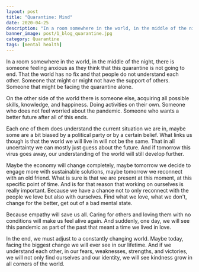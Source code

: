 ```yaml
---
layout: post
title: "Quarantine: Mind"
date: 2020-04-25
description: "In a room somewhere in the world, in the middle of the night, there is someone feeling anxious as they think that this quarantine is not..."
banner_image: post/1_blog_quarantine.jpg
category: Quarantine
tags: [mental health]
---
```


In a room somewhere in the world, in the middle of the night, there is someone feeling anxious as they think that this quarantine is not going to end. That the world has no fix and that people do not understand each other. Someone that might or might not have the support of others. Someone that might be facing the quarantine alone.

On the other side of the world there is someone else, acquiring all possible skills, knowledge, and happiness. Doing activities on their own. Someone who does not feel worried about the pandemic. Someone who wants a better future after all of this ends.

Each one of them does understand the current situation we are in, maybe some are a bit biased by a political party or by a certain belief. What links us though is that the world we will live in will not be the same. That in all uncertainty we can mostly just guess about the future. And if tomorrow this virus goes away, our understanding of the world will still develop further.

Maybe the economy will change completely, maybe tomorrow we decide to engage more with sustainable solutions, maybe tomorrow we reconnect with an old friend. What is sure is that we are present at this moment, at this specific point of time. And is for that reason that working on ourselves is really important. Because we have a chance not to only reconnect with the people we love but also with ourselves. Find what we love, what we don't, change for the better, get out of a bad mental state.

Because empathy will save us all. Caring for others and loving them with no conditions will make us feel alive again. And suddenly, one day, we will see this pandemic as part of the past that meant a time we lived in love.

In the end, we must adjust to a constantly changing world. Maybe today, facing the biggest change we will ever see in our lifetime. And if we understand each other, in our fears, weaknesses, strengths, and victories, we will not only find ourselves and our identity, we will see kindness grow in all corners of the world. 